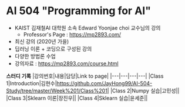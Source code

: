 # AI 504 "Programming for AI"
- KAIST 김재철AI 대학원 소속 Edward Yoonjae choi 교수님의 강의
    - Professor's Page : https://mp2893.com/
- 최신 강의 (2020년 가을)
- 딥러닝 이론 + 코딩으로 구성된 강의
- 다양한 방법론 수업
- 강의자료 : https://mp2893.com/course.html


**스터디 기록**
|강의번호|내용|담당|Link to page|
|---|---|---|---|
|Class 1|Introduction|김현수|https://github.com/JayHong99/AI-504-Study/tree/master/Week%201/Class%201|
|Class 2|Numpy 실습|고민성||
|Class 3|Sklearn 이론|장진우||
|Class 4|Sklearn 실습|윤세준||

